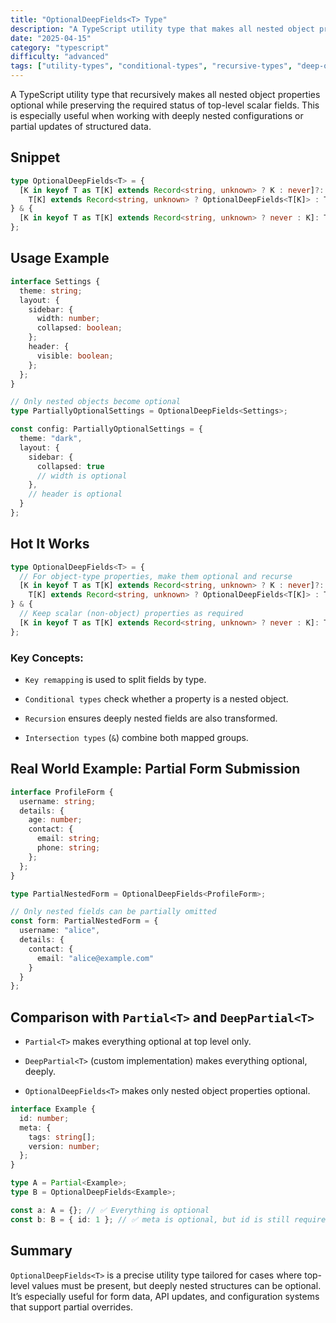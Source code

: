 ```yaml
---
title: "OptionalDeepFields<T> Type"
description: "A TypeScript utility type that makes all nested object properties optional recursively, while keeping top-level scalar properties required"
date: "2025-04-15"
category: "typescript"
difficulty: "advanced"
tags: ["utility-types", "conditional-types", "recursive-types", "deep-optional"]
---
```


A TypeScript utility type that recursively makes all nested object properties optional while preserving the required status of top-level scalar fields. This is especially useful when working with deeply nested configurations or partial updates of structured data.

## Snippet

```ts
type OptionalDeepFields<T> = {
  [K in keyof T as T[K] extends Record<string, unknown> ? K : never]?: 
    T[K] extends Record<string, unknown> ? OptionalDeepFields<T[K]> : T[K];
} & {
  [K in keyof T as T[K] extends Record<string, unknown> ? never : K]: T[K];
};
```

## Usage Example

```ts
interface Settings {
  theme: string;
  layout: {
    sidebar: {
      width: number;
      collapsed: boolean;
    };
    header: {
      visible: boolean;
    };
  };
}

// Only nested objects become optional
type PartiallyOptionalSettings = OptionalDeepFields<Settings>;

const config: PartiallyOptionalSettings = {
  theme: "dark",
  layout: {
    sidebar: {
      collapsed: true
      // width is optional
    },
    // header is optional
  }
};
```

## Hot It Works

```ts
type OptionalDeepFields<T> = {
  // For object-type properties, make them optional and recurse
  [K in keyof T as T[K] extends Record<string, unknown> ? K : never]?: 
    T[K] extends Record<string, unknown> ? OptionalDeepFields<T[K]> : T[K];
} & {
  // Keep scalar (non-object) properties as required
  [K in keyof T as T[K] extends Record<string, unknown> ? never : K]: T[K];
};
```

### Key Concepts:

- `Key remapping` is used to split fields by type.

- `Conditional types` check whether a property is a nested object.

- `Recursion` ensures deeply nested fields are also transformed.

- `Intersection types` (`&`) combine both mapped groups.

## Real World Example: Partial Form Submission

```ts
interface ProfileForm {
  username: string;
  details: {
    age: number;
    contact: {
      email: string;
      phone: string;
    };
  };
}

type PartialNestedForm = OptionalDeepFields<ProfileForm>;

// Only nested fields can be partially omitted
const form: PartialNestedForm = {
  username: "alice",
  details: {
    contact: {
      email: "alice@example.com"
    }
  }
};
```

## Comparison with `Partial<T>` and `DeepPartial<T>`

- `Partial<T>` makes everything optional at top level only.

- `DeepPartial<T>` (custom implementation) makes everything optional, deeply.

- `OptionalDeepFields<T>` makes only nested object properties optional.

```ts
interface Example {
  id: number;
  meta: {
    tags: string[];
    version: number;
  };
}

type A = Partial<Example>;
type B = OptionalDeepFields<Example>;

const a: A = {}; // ✅ Everything is optional
const b: B = { id: 1 }; // ✅ meta is optional, but id is still required
```

## Summary

`OptionalDeepFields<T>` is a precise utility type tailored for cases where top-level values must be present, but deeply nested structures can be optional. It’s especially useful for form data, API updates, and configuration systems that support partial overrides.